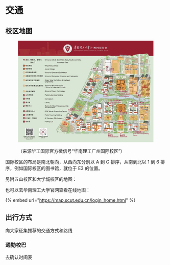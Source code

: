 # 交通

## 校区地图

<figure><img src=".gitbook/assets/校区地图.jpeg" alt=""><figcaption><p>（来源华工国际官方微信号“华南理工广州国际校区”）</p></figcaption></figure>

国际校区的布局是南北朝向，从西向东分别以 A 到 G 排序，从南到北以 1 到 6 排序，例如国际校区的图书馆，就位于 E3 的位置。

另附五山校区和大学城校区的地图：



也可以去华南理工大学官网查看在线地图：

{% embed url="https://map.scut.edu.cn/login_home.html" %}

## 出行方式

向大家征集推荐的交通方式和路线

### &#x20;通勤校巴

去确认时间表

